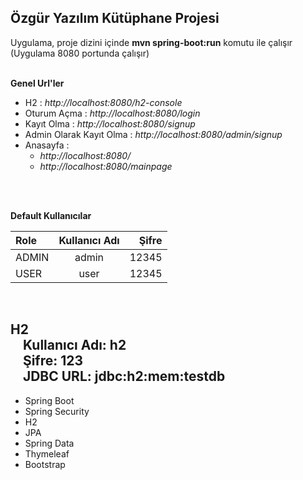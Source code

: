 ## Özgür Yazılım Kütüphane Projesi

Uygulama, proje dizini içinde **mvn spring-boot:run** komutu ile çalışır<br>
(Uygulama 8080 portunda çalışır)
<br>
<br>

**Genel Url'ler**
* H2 : *http://localhost:8080/h2-console*
* Oturum Açma : *http://localhost:8080/login* 
* Kayıt Olma : *http://localhost:8080/signup*
* Admin Olarak Kayıt Olma : *http://localhost:8080/admin/signup* 
* Anasayfa :
    * *http://localhost:8080/*
    * *http://localhost:8080/mainpage*
<br>
<br>


**Default Kullanıcılar**<br>

| Role | Kullanıcı Adı | Şifre |
| :---         |     :---:      |          ---: |
| ADMIN   | admin     | 12345    |
| USER     | user       | 12345      |


<br>

**H2**<br>
&nbsp;&nbsp;&nbsp;&nbsp;**Kullanıcı Adı:** h2<br>
&nbsp;&nbsp;&nbsp;&nbsp;**Şifre:** 123<br>
&nbsp;&nbsp;&nbsp;&nbsp;**JDBC URL:** jdbc:h2:mem:testdb<br>
---
* Spring Boot
* Spring Security
* H2
* JPA
* Spring Data
* Thymeleaf
* Bootstrap


    

